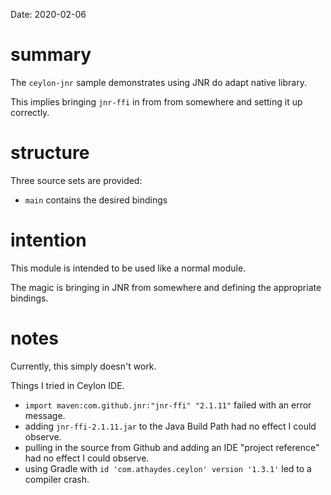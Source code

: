 Date: 2020-02-06

# summary

The `ceylon-jnr` sample demonstrates using JNR do adapt native library.

This implies bringing `jnr-ffi` in from from somewhere and setting it up correctly.

# structure

Three source sets are provided:

- `main` contains the desired bindings

# intention

This module is intended to be used like a normal module.

The magic is bringing in JNR from somewhere and defining the appropriate bindings.

# notes

Currently, this simply doesn't work.

Things I tried in Ceylon IDE.

- `import maven:com.github.jnr:"jnr-ffi" "2.1.11"` failed with an error message.
- adding `jnr-ffi-2.1.11.jar` to the Java Build Path had no effect I could observe.
- pulling in the source from Github and adding an IDE "project reference" had no effect I could observe.
- using Gradle with `id 'com.athaydes.ceylon' version '1.3.1'` led to a compiler crash.
